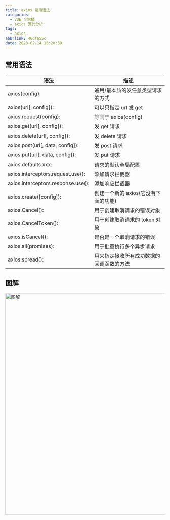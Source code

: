```yaml
---
title: axios 常用语法
categories:
  - VUE 全家桶
  - axios 源码分析
tags:
  - axios
abbrlink: 46df655c
date: 2023-02-14 15:20:38
---
```


## 常用语法
|语法|描述|
|-------|-------|
|axios(config):	|通用/最本质的发任意类型请求的方式 |
|axios(url[, config]):	|可以只指定 url 发 get |
|axios.request(config): 	|等同于 axios(config) |
|axios.get(url[, config]): 	|发 get 请求 |
|axios.delete(url[, config]): 	|发 delete 请求 |
|axios.post(url[, data, config]): 	|发 post 请求|
|axios.put(url[, data, config]): 	|发 put 请求 |
|axios.defaults.xxx: 	|请求的默认全局配置|
|axios.interceptors.request.use(): 	|添加请求拦截器|
|axios.interceptors.response.use(): 	|添加响应拦截器|
|axios.create([config]): 	|创建一个新的 axios(它没有下面的功能)|
|axios.Cancel(): 	|用于创建取消请求的错误对象 |
|axios.CancelToken(): 	|用于创建取消请求的 token 对象|
|axios.isCancel(): 	|是否是一个取消请求的错误 |
|axios.all(promises): 	|用于批量执行多个异步请求 |
|axios.spread(): 	|用来指定接收所有成功数据的回调函数的方法|


## 图解
<img src="图解.jpg" width="700px" height="auto" class="lazy-load" title="图解"/>